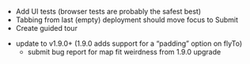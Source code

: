 * Add UI tests (browser tests are probably the safest best)
* Tabbing from last (empty) deployment should move focus to Submit
* Create guided tour

<!--- deprioritized since we have a workaround! -->
* update to v1.9.0+ (1.9.0 adds support for a “padding” option on flyTo)
  * submit bug report for map fit weirdness from 1.9.0 upgrade
